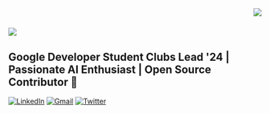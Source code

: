 <!-- Visitor Badge -->
<img align="right" src="https://visitor-badge.laobi.icu/badge?page_id=shivas1516.shivas1516" />

<!-- Typing Animation -->
<h1>
  <img src="https://readme-typing-svg.herokuapp.com/?font=Righteous&size=35&width=500&height=70&duration=4000&lines=Hi+There!+;+I'm+SIVASUBRAMANIAM;" />
</h1>

## **Google Developer Student Clubs Lead '24** | **Passionate AI Enthusiast** | **Open Source Contributor** 🚀

[![LinkedIn](https://img.shields.io/badge/LinkedIn-Connect-blue?style=for-the-badge&logo=linkedin&logoColor=white)](https://www.linkedin.com/in/sivasubramaniam-l-8aa165229)
[![Gmail](https://img.shields.io/badge/Gmail-Contact-red?style=for-the-badge&logo=gmail&logoColor=white)](mailto:shivasubramaniam1516@gmail.com)
[![Twitter](https://img.shields.io/badge/Twitter-Follow-blue?style=for-the-badge&logo=twitter&logoColor=white)](https://twitter.com/Shivas1415)

